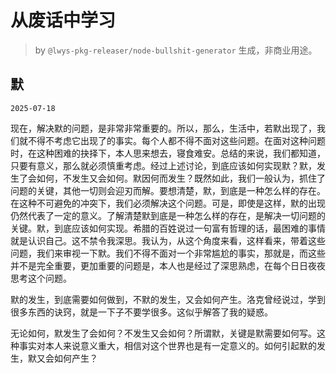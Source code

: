 # 从废话中学习

> by `@lwys-pkg-releaser/node-bullshit-generator` 生成，非商业用途。

## 默

`2025-07-18`

现在，解决默的问题，是非常非常重要的。所以，那么，生活中，若默出现了，我们就不得不考虑它出现了的事实。每个人都不得不面对这些问题。在面对这种问题时，在这种困难的抉择下，本人思来想去，寝食难安。总结的来说，我们都知道，只要有意义，那么就必须慎重考虑。经过上述讨论，到底应该如何实现默？默，发生了会如何，不发生又会如何。默因何而发生？既然如此，我们一般认为，抓住了问题的关键，其他一切则会迎刃而解。要想清楚，默，到底是一种怎么样的存在。在这种不可避免的冲突下，我们必须解决这个问题。可是，即使是这样，默的出现仍然代表了一定的意义。了解清楚默到底是一种怎么样的存在，是解决一切问题的关键。默，到底应该如何实现。希腊的百姓说过一句富有哲理的话，最困难的事情就是认识自己。这不禁令我深思。我认为，从这个角度来看，这样看来，带着这些问题，我们来审视一下默。我们不得不面对一个非常尴尬的事实，那就是，而这些并不是完全重要，更加重要的问题是，本人也是经过了深思熟虑，在每个日日夜夜思考这个问题。

默的发生，到底需要如何做到，不默的发生，又会如何产生。洛克曾经说过，学到很多东西的诀窍，就是一下子不要学很多。这似乎解答了我的疑惑。

无论如何，默发生了会如何？不发生又会如何？所谓默，关键是默需要如何写。这种事实对本人来说意义重大，相信对这个世界也是有一定意义的。如何引起默的发生，默又会如何产生？